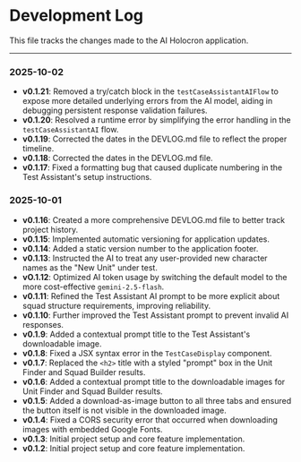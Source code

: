 # Development Log

This file tracks the changes made to the AI Holocron application.

---

### 2025-10-02

- **v0.1.21**: Removed a try/catch block in the `testCaseAssistantAIFlow` to expose more detailed underlying errors from the AI model, aiding in debugging persistent response validation failures.
- **v0.1.20**: Resolved a runtime error by simplifying the error handling in the `testCaseAssistantAI` flow.
- **v0.1.19**: Corrected the dates in the DEVLOG.md file to reflect the proper timeline.
- **v0.1.18**: Corrected the dates in the DEVLOG.md file.
- **v0.1.17**: Fixed a formatting bug that caused duplicate numbering in the Test Assistant's setup instructions.

### 2025-10-01

- **v0.1.16**: Created a more comprehensive DEVLOG.md file to better track project history.
- **v0.1.15**: Implemented automatic versioning for application updates.
- **v0.1.14**: Added a static version number to the application footer.
- **v0.1.13**: Instructed the AI to treat any user-provided new character names as the "New Unit" under test.
- **vO.1.12**: Optimized AI token usage by switching the default model to the more cost-effective `gemini-2.5-flash`.
- **v0.1.11**: Refined the Test Assistant AI prompt to be more explicit about squad structure requirements, improving reliability.
- **v0.1.10**: Further improved the Test Assistant prompt to prevent invalid AI responses.
- **v0.1.9**: Added a contextual prompt title to the Test Assistant's downloadable image.
- **v0.1.8**: Fixed a JSX syntax error in the `TestCaseDisplay` component.
- **v0.1.7**: Replaced the `<h2>` title with a styled "prompt" box in the Unit Finder and Squad Builder results.
- **v0.1.6**: Added a contextual prompt title to the downloadable images for Unit Finder and Squad Builder results.
- **v0.1.5**: Added a download-as-image button to all three tabs and ensured the button itself is not visible in the downloaded image.
- **v0.1.4**: Fixed a CORS security error that occurred when downloading images with embedded Google Fonts.
- **v0.1.3**: Initial project setup and core feature implementation.
- **v0.1.2**: Initial project setup and core feature implementation.



